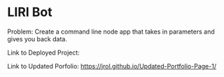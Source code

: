 # LIRI Bot

Problem: Create a command line node app that takes in parameters and gives you back data.

Link to Deployed Project: 

Link to Updated Porfolio: https://jrol.github.io/Updated-Portfolio-Page-1/